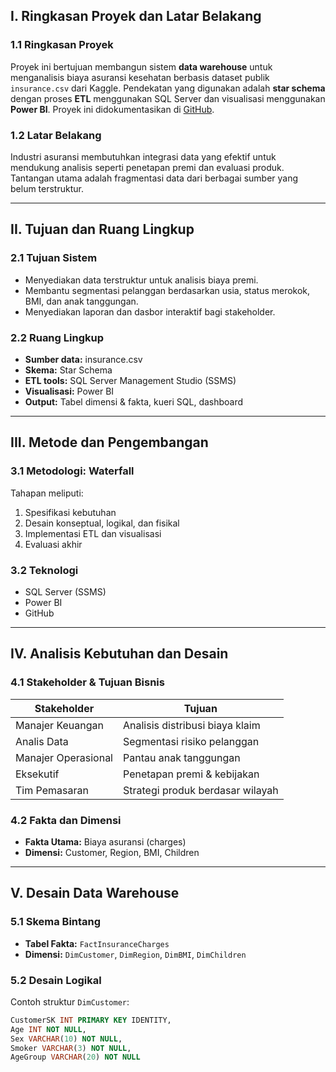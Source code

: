 ## I. Ringkasan Proyek dan Latar Belakang

### 1.1 Ringkasan Proyek
Proyek ini bertujuan membangun sistem **data warehouse** untuk menganalisis biaya asuransi kesehatan berbasis dataset publik `insurance.csv` dari Kaggle. Pendekatan yang digunakan adalah **star schema** dengan proses **ETL** menggunakan SQL Server dan visualisasi menggunakan **Power BI**. Proyek ini didokumentasikan di [GitHub](https://github.com/sains-data/Data_Warehouse_Asuransi).

### 1.2 Latar Belakang
Industri asuransi membutuhkan integrasi data yang efektif untuk mendukung analisis seperti penetapan premi dan evaluasi produk. Tantangan utama adalah fragmentasi data dari berbagai sumber yang belum terstruktur.

---

## II. Tujuan dan Ruang Lingkup

### 2.1 Tujuan Sistem
* Menyediakan data terstruktur untuk analisis biaya premi.
* Membantu segmentasi pelanggan berdasarkan usia, status merokok, BMI, dan anak tanggungan.
* Menyediakan laporan dan dasbor interaktif bagi stakeholder.

### 2.2 Ruang Lingkup
* **Sumber data:** insurance.csv
* **Skema:** Star Schema
* **ETL tools:** SQL Server Management Studio (SSMS)
* **Visualisasi:** Power BI
* **Output:** Tabel dimensi & fakta, kueri SQL, dashboard

---

## III. Metode dan Pengembangan

### 3.1 Metodologi: Waterfall
Tahapan meliputi:
1. Spesifikasi kebutuhan
2. Desain konseptual, logikal, dan fisikal
3. Implementasi ETL dan visualisasi
4. Evaluasi akhir

### 3.2 Teknologi
* SQL Server (SSMS)
* Power BI
* GitHub

---

## IV. Analisis Kebutuhan dan Desain

### 4.1 Stakeholder & Tujuan Bisnis

| Stakeholder         | Tujuan                           |
| ------------------- | -------------------------------- |
| Manajer Keuangan    | Analisis distribusi biaya klaim  |
| Analis Data         | Segmentasi risiko pelanggan      |
| Manajer Operasional | Pantau anak tanggungan           |
| Eksekutif           | Penetapan premi & kebijakan      |
| Tim Pemasaran       | Strategi produk berdasar wilayah |

### 4.2 Fakta dan Dimensi
* **Fakta Utama:** Biaya asuransi (charges)
* **Dimensi:** Customer, Region, BMI, Children

---

## V. Desain Data Warehouse

### 5.1 Skema Bintang
* **Tabel Fakta:** `FactInsuranceCharges`
* **Dimensi:** `DimCustomer`, `DimRegion`, `DimBMI`, `DimChildren`

### 5.2 Desain Logikal
Contoh struktur `DimCustomer`:

```sql
CustomerSK INT PRIMARY KEY IDENTITY,
Age INT NOT NULL,
Sex VARCHAR(10) NOT NULL,
Smoker VARCHAR(3) NOT NULL,
AgeGroup VARCHAR(20) NOT NULL
